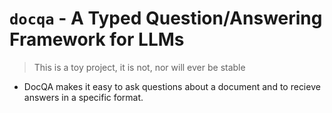 # `docqa` - A Typed Question/Answering Framework for LLMs
> This is a toy project, it is not, nor will ever be stable
- DocQA makes it easy to ask questions about a document and to recieve answers in a specific format.